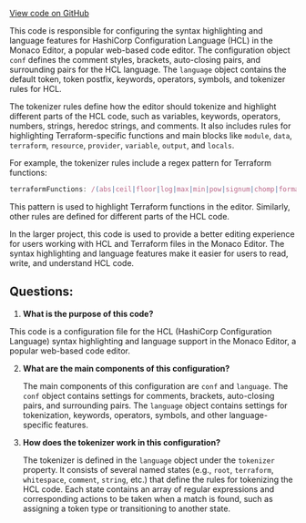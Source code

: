 [View code on GitHub](https://github.com/wandb/weave/weave/frontend/assets/hcl.f48dd864.js.map)

This code is responsible for configuring the syntax highlighting and language features for HashiCorp Configuration Language (HCL) in the Monaco Editor, a popular web-based code editor. The configuration object `conf` defines the comment styles, brackets, auto-closing pairs, and surrounding pairs for the HCL language. The `language` object contains the default token, token postfix, keywords, operators, symbols, and tokenizer rules for HCL.

The tokenizer rules define how the editor should tokenize and highlight different parts of the HCL code, such as variables, keywords, operators, numbers, strings, heredoc strings, and comments. It also includes rules for highlighting Terraform-specific functions and main blocks like `module`, `data`, `terraform`, `resource`, `provider`, `variable`, `output`, and `locals`.

For example, the tokenizer rules include a regex pattern for Terraform functions:

```javascript
terraformFunctions: /(abs|ceil|floor|log|max|min|pow|signum|chomp|format|formatlist|indent|join|lower|regex|regexall|replace|split|strrev|substr|title|trimspace|upper|chunklist|coalesce|coalescelist|compact|concat|contains|distinct|element|flatten|index|keys|length|list|lookup|map|matchkeys|merge|range|reverse|setintersection|setproduct|setunion|slice|sort|transpose|values|zipmap|base64decode|base64encode|base64gzip|csvdecode|jsondecode|jsonencode|urlencode|yamldecode|yamlencode|abspath|dirname|pathexpand|basename|file|fileexists|fileset|filebase64|templatefile|formatdate|timeadd|timestamp|base64sha256|base64sha512|bcrypt|filebase64sha256|filebase64sha512|filemd5|filemd1|filesha256|filesha512|md5|rsadecrypt|sha1|sha256|sha512|uuid|uuidv5|cidrhost|cidrnetmask|cidrsubnet|tobool|tolist|tomap|tonumber|toset|tostring)/,
```

This pattern is used to highlight Terraform functions in the editor. Similarly, other rules are defined for different parts of the HCL code.

In the larger project, this code is used to provide a better editing experience for users working with HCL and Terraform files in the Monaco Editor. The syntax highlighting and language features make it easier for users to read, write, and understand HCL code.
## Questions: 
 1. **What is the purpose of this code?**

   This code is a configuration file for the HCL (HashiCorp Configuration Language) syntax highlighting and language support in the Monaco Editor, a popular web-based code editor.

2. **What are the main components of this configuration?**

   The main components of this configuration are `conf` and `language`. The `conf` object contains settings for comments, brackets, auto-closing pairs, and surrounding pairs. The `language` object contains settings for tokenization, keywords, operators, symbols, and other language-specific features.

3. **How does the tokenizer work in this configuration?**

   The tokenizer is defined in the `language` object under the `tokenizer` property. It consists of several named states (e.g., `root`, `terraform`, `whitespace`, `comment`, `string`, etc.) that define the rules for tokenizing the HCL code. Each state contains an array of regular expressions and corresponding actions to be taken when a match is found, such as assigning a token type or transitioning to another state.
